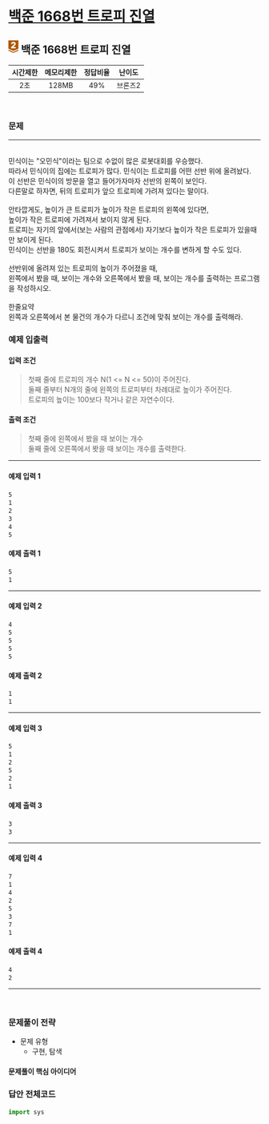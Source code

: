 
# [백준 1668번 트로피 진열](https://www.acmicpc.net/problem/1668)

## <img src="https://raw.githubusercontent.com/gudals-kim/Studyroom/0c61bf1ad9b6434ff624dbab4012654df8c92b01/codingtest/img/rank/bronze_2.svg" width="20">  백준 1668번 트로피 진열


| 시간제한 | 메모리제한 | 정답비율 | 난이도 | 
|:----:|:-----:|:----:|:---:|
|  2초  | 128MB | 49%  | 브론즈2 |

<br>

### 문제

---

<br> 민식이는 "오민식"이라는 팀으로 수없이 많은 로봇대회를 우승했다.
<br> 따라서 민식이의 집에는 트로피가 많다. 민식이는 트로피를 어떤 선반 위에 올려놨다.
<br> 이 선반은 민식이의 방문을 열고 들어가자마자 선반의 왼쪽이 보인다.
<br> 다른말로 하자면, 뒤의 트로피가 앞으 트로피에 가려져 있다는 말이다.
<br> 
<br> 안타깝게도, 높이가 큰 트로피가 높이가 작은 트로피의 왼쪽에 있다면,
<br> 높이가 작은 트로피에 가려져서 보이지 않게 된다.
<br> 트로피는 자기의 앞에서(보는 사람의 관점에서) 자기보다 높이가 작은 트로피가 있을때만 보이게 된다.
<br> 민식이는 선반을 180도 회전시켜서 트로피가 보이는 개수를 변하게 할 수도 있다.
<br> 
<br> 선반위에 올려져 있는 트로피의 높이가 주어졌을 때,
<br> 왼쪽에서 봤을 때, 보이는 개수와 오른쪽에서 봤을 때, 보이는 개수를 출력하는 프로그램을 작성하시오.
<br> 
<br> 한줄요약 
<br> 왼쪽과 오른쪽에서 본 물건의 개수가 다르니 조건에 맞춰 보이는 개수를 출력해라.


### 예제 입출력

#### 입력 조건
> 첫째 줄에 트로피의 개수 N(1 <= N <= 50)이 주어진다. <br> 
> 둘째 줄부터 N개의 줄에 왼쪽의 트로피부터 차례대로 높이가 주어진다. <br> 
> 트로피의 높이는 100보다 작거나 같은 자연수이다. <br> 
#### 출력 조건
> 첫째 줄에 왼쪽에서 봤을 때 보이는 개수 <br>
> 둘째 줄에 오른쪽에서 봣을 때 보이는 개수를 출력한다. <br>
---
#### 예제 입력 1
```
5
1
2
3
4
5
```
#### 예제 출력 1
```
5
1
```
---
#### 예제 입력 2
```
4
5
5
5
5
```
#### 예제 출력 2
```
1
1
```
---
#### 예제 입력 3
```
5
1
2
5
2
1
```
#### 예제 출력 3
```
3
3
```
---
#### 예제 입력 4
```
7
1
4
2
5
3
7
1
```
#### 예제 출력 4
```
4
2
```
---


<br>

### 문제풀이 전략
- 문제 유형
  - 구현, 탐색


#### 문제풀이 핵심 아이디어



### 답안 전체코드

```py
import sys

```
